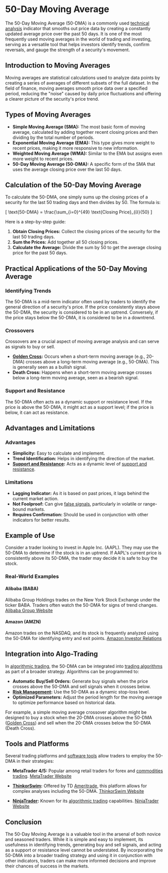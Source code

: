 # 50-Day Moving Average

The 50-Day Moving Average (50-DMA) is a commonly used [technical analysis](../t/technical_analysis.md) indicator that smooths out price data by creating a constantly updated average price over the past 50 days. It is one of the most frequently used moving averages in the world of trading and investing, serving as a versatile tool that helps investors identify trends, confirm reversals, and gauge the strength of a security's movement.

## Introduction to Moving Averages

Moving averages are statistical calculations used to analyze data points by creating a series of averages of different subsets of the full dataset. In the field of finance, moving averages smooth price data over a specified period, reducing the "noise" caused by daily price fluctuations and offering a clearer picture of the security's price trend.

## Types of Moving Averages

- **Simple Moving Average (SMA):** The most basic form of moving average, calculated by adding together recent closing prices and then dividing by the total number of periods.
- **Exponential Moving Average (EMA):** This type gives more weight to recent prices, making it more responsive to new information.
- **Weighted Moving Average (WMA):** Similar to the EMA but assigns even more weight to recent prices.
- **50-Day Moving Average (50-DMA):** A specific form of the SMA that uses the average closing price over the last 50 days.

## Calculation of the 50-Day Moving Average

To calculate the 50-DMA, one simply sums up the closing prices of a security for the last 50 trading days and then divides by 50. The formula is:

\[ \text{50-DMA} = \frac{\sum_{i=0}^{49} \text{Closing Price}_{i}}{50} \]

Here is a step-by-step guide:

1. **Obtain Closing Prices:** Collect the closing prices of the security for the last 50 trading days.
2. **Sum the Prices:** Add together all 50 closing prices.
3. **Calculate the Average:** Divide the sum by 50 to get the average closing price for the past 50 days.

## Practical Applications of the 50-Day Moving Average

### Identifying Trends

The 50-DMA is a mid-term indicator often used by traders to identify the general direction of a security's price. If the price consistently stays above the 50-DMA, the security is considered to be in an uptrend. Conversely, if the price stays below the 50-DMA, it is considered to be in a downtrend.

### Crossovers

Crossovers are a crucial aspect of moving average analysis and can serve as signals to buy or sell.

- **[Golden Cross](../g/golden_cross.md):** Occurs when a short-term moving average (e.g., 20-DMA) crosses above a long-term moving average (e.g., 50-DMA). This is generally seen as a bullish signal.
- **Death Cross:** Happens when a short-term moving average crosses below a long-term moving average, seen as a bearish signal.

### Support and Resistance

The 50-DMA often acts as a dynamic support or resistance level. If the price is above the 50-DMA, it might act as a support level; if the price is below, it can act as resistance.

## Advantages and Limitations

### Advantages

- **Simplicity:** Easy to calculate and implement.
- **Trend Identification:** Helps in identifying the direction of the market.
- **[Support and Resistance](../s/support_and_resistance.md):** Acts as a dynamic level of [support and resistance](../s/support_and_resistance.md).

### Limitations

- **Lagging Indicator:** As it is based on past prices, it lags behind the current market action.
- **Not Foolproof:** Can give [false signals](../f/false_signals_in_trading.md), particularly in volatile or range-bound markets.
- **Requires Confirmation:** Should be used in conjunction with other indicators for better results.

## Example of Use

Consider a trader looking to invest in Apple Inc. (AAPL). They may use the 50-DMA to determine if the stock is in an uptrend. If AAPL's current price is consistently above its 50-DMA, the trader may decide it is safe to buy the stock.

### Real-World Examples

#### Alibaba (BABA)

Alibaba Group Holdings trades on the New York Stock Exchange under the ticker BABA. Traders often watch the 50-DMA for signs of trend changes.
[Alibaba Group Website](https://www.alibabagroup.com)

#### Amazon (AMZN)

Amazon trades on the NASDAQ, and its stock is frequently analyzed using the 50-DMA for identifying entry and exit points.
[Amazon Investor Relations](https://www.amazon.com/ir)

## Integration into Algo-Trading

In [algorithmic trading](../a/algorithmic_trading.md), the 50-DMA can be integrated into [trading algorithms](../t/trading_algorithms.md) as part of a broader strategy. Algorithms can be programmed to:

- **Automatic Buy/Sell Orders:** Generate buy signals when the price crosses above the 50-DMA and sell signals when it crosses below.
- **[Risk Management](../r/risk_management.md):** Use the 50-DMA as a dynamic stop-loss level.
- **Optimized Parameters:** Adjust the period length for the moving average to optimize performance based on historical data.
  
For example, a simple moving average crossover algorithm might be designed to buy a stock when the 20-DMA crosses above the 50-DMA ([Golden Cross](../g/golden_cross.md)) and sell when the 20-DMA crosses below the 50-DMA (Death Cross).

## Tools and Platforms

Several trading platforms and [software tools](../s/software_tools_for_trading.md) allow traders to employ the 50-DMA in their strategies:

- **MetaTrader 4/5:** Popular among retail traders for forex and [commodities trading](../c/commodities_trading.md).
[MetaTrader Website](https://www.metatrader4.com)

- **[ThinkorSwim](../t/thinkorswim.md):** Offered by TD [Ameritrade](../a/ameritrade.md), this platform allows for complex analyses including the 50-DMA.
[ThinkorSwim Website](https://www.tdameritrade.com/tools-and-platforms/thinkorswim.page)

- **[NinjaTrader](../n/ninjatrader.md):** Known for its [algorithmic trading](../a/algorithmic_trading.md) capabilities.
[NinjaTrader Website](https://ninjatrader.com)

## Conclusion

The 50-Day Moving Average is a valuable tool in the arsenal of both novice and seasoned traders. While it is simple and easy to implement, its usefulness in identifying trends, generating buy and sell signals, and acting as a support or resistance level cannot be understated. By incorporating the 50-DMA into a broader trading strategy and using it in conjunction with other indicators, traders can make more informed decisions and improve their chances of success in the markets.